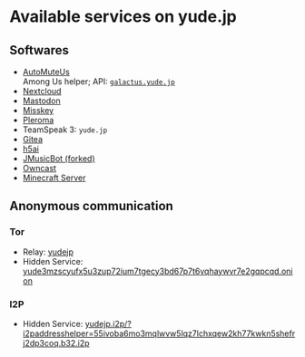 # Available services on yude.jp

## Softwares
* [AutoMuteUs](https://github.com/denverquane/automuteus)\
Among Us helper; API: [`galactus.yude.jp`](https://galactus.yude.jp)
* [Nextcloud](https://nc.yude.jp)
* [Mastodon](https://mstdn.yude.jp)
* [Misskey](https://misskey.yude.jp)
* [Pleroma](https//pleroma.yude.jp)
* TeamSpeak 3: `yude.jp`
* [Gitea](https://git.yude.jp)
* [h5ai](https://files.yude.jp)
* [JMusicBot (forked)](https://discord.com/oauth2/authorize?client_id=429638220456656896&scope=bot&permissions=338963472)
* [Owncast](https://live.yude.jp)
* [Minecraft Server](https://yude.jp/minecraft)

## Anonymous communication
### Tor
* Relay: [yudejp](https://metrics.torproject.org/rs.html#details/CF762EF3C86B104C301511894547C72371F952A4)
* Hidden Service: [yude3mzscyufx5u3zup72ium7tgecy3bd67p7t6vqhaywvr7e2gqpcqd.onion](yude3mzscyufx5u3zup72ium7tgecy3bd67p7t6vqhaywvr7e2gqpcqd.onion)

### I2P
* Hidden Service: [yudejp.i2p/?i2paddresshelper=55ivoba6mo3mqlwvw5lqz7lchxqew2kh77kwkn5shefrj2dp3coq.b32.i2p](yudejp.i2p/?i2paddresshelper=55ivoba6mo3mqlwvw5lqz7lchxqew2kh77kwkn5shefrj2dp3coq.b32.i2p)